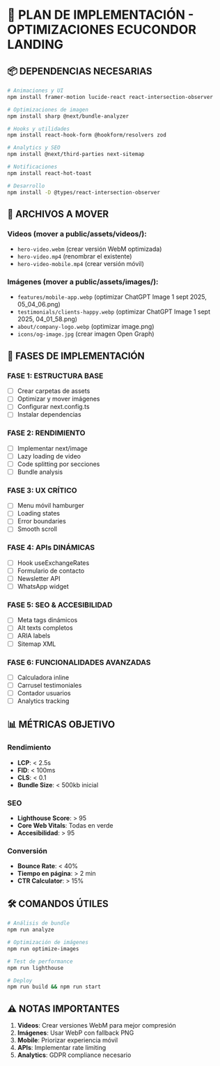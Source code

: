 # 🚀 PLAN DE IMPLEMENTACIÓN - OPTIMIZACIONES ECUCONDOR LANDING

## 📦 DEPENDENCIAS NECESARIAS

```bash
# Animaciones y UI
npm install framer-motion lucide-react react-intersection-observer

# Optimizaciones de imagen
npm install sharp @next/bundle-analyzer

# Hooks y utilidades
npm install react-hook-form @hookform/resolvers zod

# Analytics y SEO
npm install @next/third-parties next-sitemap

# Notificaciones
npm install react-hot-toast

# Desarrollo
npm install -D @types/react-intersection-observer
```

## 📁 ARCHIVOS A MOVER

### Videos (mover a public/assets/videos/):
- `hero-video.webm` (crear versión WebM optimizada)
- `hero-video.mp4` (renombrar el existente)
- `hero-video-mobile.mp4` (crear versión móvil)

### Imágenes (mover a public/assets/images/):
- `features/mobile-app.webp` (optimizar ChatGPT Image 1 sept 2025, 05_04_06.png)
- `testimonials/clients-happy.webp` (optimizar ChatGPT Image 1 sept 2025, 04_01_58.png)
- `about/company-logo.webp` (optimizar image.png)
- `icons/og-image.jpg` (crear imagen Open Graph)

## 🎯 FASES DE IMPLEMENTACIÓN

### FASE 1: ESTRUCTURA BASE
- [ ] Crear carpetas de assets
- [ ] Optimizar y mover imágenes
- [ ] Configurar next.config.ts
- [ ] Instalar dependencias

### FASE 2: RENDIMIENTO
- [ ] Implementar next/image
- [ ] Lazy loading de video
- [ ] Code splitting por secciones
- [ ] Bundle analysis

### FASE 3: UX CRÍTICO
- [ ] Menu móvil hamburger
- [ ] Loading states
- [ ] Error boundaries
- [ ] Smooth scroll

### FASE 4: APIs DINÁMICAS
- [ ] Hook useExchangeRates
- [ ] Formulario de contacto
- [ ] Newsletter API
- [ ] WhatsApp widget

### FASE 5: SEO & ACCESIBILIDAD
- [ ] Meta tags dinámicos
- [ ] Alt texts completos
- [ ] ARIA labels
- [ ] Sitemap XML

### FASE 6: FUNCIONALIDADES AVANZADAS
- [ ] Calculadora inline
- [ ] Carrusel testimoniales
- [ ] Contador usuarios
- [ ] Analytics tracking

## 📊 MÉTRICAS OBJETIVO

### Rendimiento
- **LCP**: < 2.5s
- **FID**: < 100ms
- **CLS**: < 0.1
- **Bundle Size**: < 500kb inicial

### SEO
- **Lighthouse Score**: > 95
- **Core Web Vitals**: Todas en verde
- **Accesibilidad**: > 95

### Conversión
- **Bounce Rate**: < 40%
- **Tiempo en página**: > 2 min
- **CTR Calculator**: > 15%

## 🛠️ COMANDOS ÚTILES

```bash
# Análisis de bundle
npm run analyze

# Optimización de imágenes
npm run optimize-images

# Test de performance
npm run lighthouse

# Deploy
npm run build && npm run start
```

## ⚠️ NOTAS IMPORTANTES

1. **Videos**: Crear versiones WebM para mejor compresión
2. **Imágenes**: Usar WebP con fallback PNG
3. **Mobile**: Priorizar experiencia móvil
4. **APIs**: Implementar rate limiting
5. **Analytics**: GDPR compliance necesario